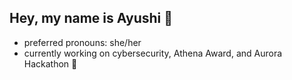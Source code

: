 ## Hey, my name is Ayushi 👋 
- preferred pronouns: she/her
- currently working on cybersecurity, Athena Award, and Aurora Hackathon 💖

<!--
**ayushi-the-troll/ayushi-the-troll** is a ✨ _special_ ✨ repository because its `README.md` (this file) appears on your GitHub profile.

Here are some ideas to get you started:

- 🔭 I’m currently working on ...
- 🌱 I’m currently learning ...
- 👯 I’m looking to collaborate on ...
- 🤔 I’m looking for help with ...
- 💬 Ask me about ...
- 📫 How to reach me: ...
- 😄 Pronouns: ...
- ⚡ Fun fact: ...
-->
